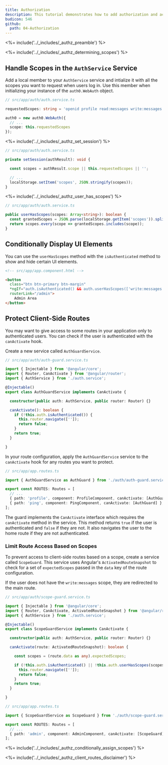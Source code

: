```yaml
---
title: Authorization
description: This tutorial demonstrates how to add authorization and access control to an Angular2+ application.
budicon: 546
github:
  path: 04-Authorization
---
```

<%= include('../_includes/_authz_preamble') %>

<%= include('../_includes/_authz_determining_scopes') %>

## Handle Scopes in the `AuthService` Service

Add a local member to your `AuthService` service and intialize it with all the scopes you want to request when users log in. Use this member when initializing your instance of the `auth0.WebAuth` object.

```ts
// src/app/auth/auth.service.ts

requestedScopes: string = 'openid profile read:messages write:messages';

auth0 = new auth0.WebAuth({
  // ...
  scope: this.requestedScopes
});
``` 

<%= include('../_includes/_authz_set_session') %>

```ts
// src/app/auth/auth.service.ts

private setSession(authResult): void {

  const scopes = authResult.scope || this.requestedScopes || '';

  // ...
  localStorage.setItem('scopes', JSON.stringify(scopes));
}
```

<%= include('../_includes/_authz_user_has_scopes') %>

```ts
// src/app/auth/auth.service.ts

public userHasScopes(scopes: Array<string>): boolean {
  const grantedScopes = JSON.parse(localStorage.getItem('scopes')).split(' ');
  return scopes.every(scope => grantedScopes.includes(scope));
}
```

## Conditionally Display UI Elements

You can use the `userHasScopes` method with the `isAuthenticated` method to show and hide certain UI elements.

```html
<!-- src/app/app.component.html -->

<button
  class="btn btn-primary btn-margin"
  *ngIf="auth.isAuthenticated() && auth.userHasScopes(['write:messages'])"
  routerLink="/admin">
    Admin Area
</button>
```

## Protect Client-Side Routes

You may want to give access to some routes in your application only to authenticated users. You can check if the user is authenticated with the `canActivate` hook.

Create a new service called `AuthGuardService`.

```ts
// src/app/auth/auth-guard.service.ts

import { Injectable } from '@angular/core';
import { Router, CanActivate } from '@angular/router';
import { AuthService } from './auth.service';

@Injectable()
export class AuthGuardService implements CanActivate {

  constructor(public auth: AuthService, public router: Router) {}

  canActivate(): boolean {
    if (!this.auth.isAuthenticated()) {
      this.router.navigate(['']);
      return false;
    }
    return true;
  }

}
```

In your route configuration, apply the `AuthGuardService` service to the `canActivate` hook for any routes you want to protect.

```ts
// src/app/app.routes.ts

import { AuthGuardService as AuthGuard } from './auth/auth-guard.service';

export const ROUTES: Routes = [
  // ...
  { path: 'profile', component: ProfileComponent, canActivate: [AuthGuard] },
  { path: 'ping', component: PingComponent, canActivate: [AuthGuard] },
];
```

The guard implements the `CanActivate` interface which requires the `canActivate` method in the service. This method returns `true` if the user is authenticated and `false` if they are not. It also navigates the user to the home route if they are not authenticated.

### Limit Route Access Based on Scopes

To prevent access to client-side routes based on a scope, create a service called `ScopeGuard`. This service uses Angular's   `ActivatedRouteSnapshot` to check for a set of `expectedScopes` passed in the `data` key of the route configuration.

If the user does not have the `write:messages` scope, they are redirected to the main route.

```ts
// src/app/auth/scope-guard.service.ts

import { Injectable } from '@angular/core';
import { Router, CanActivate, ActivatedRouteSnapshot } from '@angular/router';
import { AuthService } from './auth.service';

@Injectable()
export class ScopeGuardService implements CanActivate {

  constructor(public auth: AuthService, public router: Router) {}

  canActivate(route: ActivatedRouteSnapshot): boolean {

    const scopes = (route.data as any).expectedScopes;

    if (!this.auth.isAuthenticated() || !this.auth.userHasScopes(scopes)) {
      this.router.navigate(['']);
      return false;
    }
    return true;
  }

}
```

```ts
// src/app/app.routes.ts

import { ScopeGuardService as ScopeGuard } from './auth/scope-guard.service';

export const ROUTES: Routes = [
  // ...
  { path: 'admin', component: AdminComponent, canActivate: [ScopeGuard], data: { expectedScopes: ['write:messages']} },
];
```

<%= include('../_includes/_authz_conditionally_assign_scopes') %>

<%= include('../_includes/_authz_client_routes_disclaimer') %>
